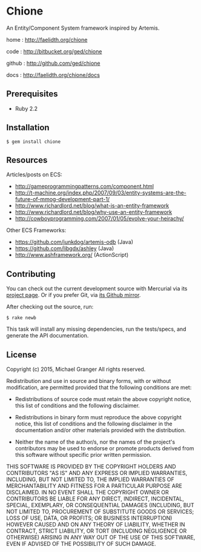 # Chione

An Entity/Component System framework inspired by Artemis.

home
: http://faelidth.org/chione 

code
: http://bitbucket.org/ged/chione 

github
: http://github.com/ged/chione 

docs
: http://faelidth.org/chione/docs 


## Prerequisites

* Ruby 2.2


## Installation

    $ gem install chione


## Resources

Articles/posts on ECS:

* http://gameprogrammingpatterns.com/component.html
* http://t-machine.org/index.php/2007/09/03/entity-systems-are-the-future-of-mmog-development-part-1/
* http://www.richardlord.net/blog/what-is-an-entity-framework
* http://www.richardlord.net/blog/why-use-an-entity-framework
* http://cowboyprogramming.com/2007/01/05/evolve-your-heirachy/

Other ECS Frameworks:

* https://github.com/junkdog/artemis-odb (Java)
* https://github.com/libgdx/ashley (Java)
* http://www.ashframework.org/ (ActionScript)


## Contributing

You can check out the current development source with Mercurial via its
[project page][bitbucket]. Or if you prefer Git, via 
[its Github mirror][github].

After checking out the source, run:

    $ rake newb

This task will install any missing dependencies, run the tests/specs,
and generate the API documentation.


## License

Copyright (c) 2015, Michael Granger
All rights reserved.

Redistribution and use in source and binary forms, with or without
modification, are permitted provided that the following conditions are met:

* Redistributions of source code must retain the above copyright notice,
  this list of conditions and the following disclaimer.

* Redistributions in binary form must reproduce the above copyright notice,
  this list of conditions and the following disclaimer in the documentation
  and/or other materials provided with the distribution.

* Neither the name of the author/s, nor the names of the project's
  contributors may be used to endorse or promote products derived from this
  software without specific prior written permission.

THIS SOFTWARE IS PROVIDED BY THE COPYRIGHT HOLDERS AND CONTRIBUTORS "AS IS"
AND ANY EXPRESS OR IMPLIED WARRANTIES, INCLUDING, BUT NOT LIMITED TO, THE
IMPLIED WARRANTIES OF MERCHANTABILITY AND FITNESS FOR A PARTICULAR PURPOSE ARE
DISCLAIMED. IN NO EVENT SHALL THE COPYRIGHT OWNER OR CONTRIBUTORS BE LIABLE
FOR ANY DIRECT, INDIRECT, INCIDENTAL, SPECIAL, EXEMPLARY, OR CONSEQUENTIAL
DAMAGES (INCLUDING, BUT NOT LIMITED TO, PROCUREMENT OF SUBSTITUTE GOODS OR
SERVICES; LOSS OF USE, DATA, OR PROFITS; OR BUSINESS INTERRUPTION) HOWEVER
CAUSED AND ON ANY THEORY OF LIABILITY, WHETHER IN CONTRACT, STRICT LIABILITY,
OR TORT (INCLUDING NEGLIGENCE OR OTHERWISE) ARISING IN ANY WAY OUT OF THE USE
OF THIS SOFTWARE, EVEN IF ADVISED OF THE POSSIBILITY OF SUCH DAMAGE.


[bitbucket]: http://bitbucket.org/ged/chione
[github]: https://github.com/ged/chione

